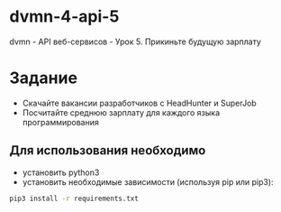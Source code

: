 # dvmn-4-api-5
dvmn - API веб-сервисов - Урок 5. Прикиньте будущую зарплату
# Задание
* Скачайте вакансии разработчиков с HeadHunter и SuperJob
* Посчитайте среднюю зарплату для каждого языка программирования
## Для использования необходимо
* установить python3
* установить необходимые зависимости (используя pip или pip3):
```bash
pip3 install -r requirements.txt
```
